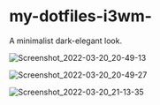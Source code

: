 # my-dotfiles-i3wm-
A minimalist dark-elegant look. 

![Screenshot_2022-03-20_20-49-13](https://user-images.githubusercontent.com/91330011/159240717-867a404f-5307-4cc4-b601-e96ed0b96f97.png)

![Screenshot_2022-03-20_20-49-27](https://user-images.githubusercontent.com/91330011/159240752-4b4527fb-fb56-4366-b23a-435e24dcc12f.png)

![Screenshot_2022-03-20_21-13-35](https://user-images.githubusercontent.com/91330011/159240814-ac493937-c8f9-4d48-84bc-fff77153c516.png)
